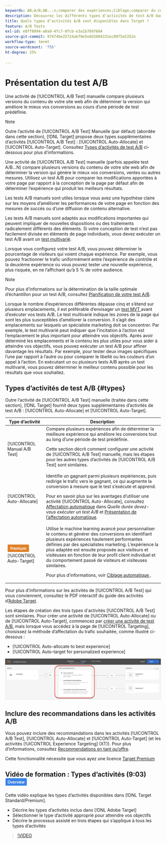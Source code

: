 ```yaml
---
keywords: AB;A/B;AB...n;comparer des expériences;Ciblage;comparer du contenu;ciblage automatique;affectation automatique
description: Découvrez les différents types d’activités de test A/B dans Adobe  [!DNL Target] - Manuel, Affectation automatique et Ciblage automatique. Choisissez celui qui vous convient.
title: Quels types d’activités A/B sont disponibles dans Target ?
feature: A/B Tests
exl-id: e8ff8994-a0a9-4fc7-8fcb-e3a1b7697604
source-git-commit: 974746e25724abf0e5edd3884331ec0975e5352e
workflow-type: tm+mt
source-wordcount: '755'
ht-degree: 25%

---
```


# Présentation du test A/B

Une activité de [!UICONTROL A/B Test] manuelle compare plusieurs versions du contenu de votre site web afin de déterminer la version qui améliore le mieux vos conversions au cours d’une période de test prédéfinie.

>[!NOTE]
>
>Outre l’activité de [!UICONTROL A/B Test] Manuelle (par défaut) (abordée dans cette section), [!DNL Target] propose deux types supplémentaires d’activités [!UICONTROL A/B Test] : [!UICONTROL Auto-Allocate] et [!UICONTROL Auto-Target]. Consultez [Types d’activités de test A/B](#types) ci-dessous pour plus d’informations.

Une activité de [!UICONTROL A/B Test] manuelle (parfois appelée test A/B...N) compare plusieurs versions du contenu de votre site web afin de déterminer la version qui génère le mieux vos conversions, ventes ou autres mesures. Utilisez un test A/B pour comparer les modifications apportées à votre page par rapport à la conception de la page par défaut afin de déterminer l’expérience qui produit les meilleurs résultats.

Les tests A/B manuels sont utiles lorsque vous avez une hypothèse claire sur les moyens d’améliorer les performances de votre page en fonction des mesures de succès ou d’une diffusion de contenu alternative.

Les tests A/B manuels sont adaptés aux modifications importantes qui peuvent impliquer de nouvelles dispositions ou des traitements radicalement différents des éléments. Si votre conception de test n’est pas facilement divisée en éléments de page individuels, vous devez exécuter un test A/B avant un [test multivarié](/help/main/c-activities/c-multivariate-testing/multivariate-testing.md).

Lorsque vous configurez votre test A/B, vous pouvez déterminer le pourcentage de visiteurs qui voient chaque expérience. Par exemple, vous pouvez fractionner le trafic uniformément entre l’expérience de contrôle et la deuxième expérience ou vous pouvez tester une nouvelle expérience, plus risquée, en ne l’affichant qu’à 5 % de votre audience.

>[!NOTE]
>
>Pour plus d’informations sur la détermination de la taille optimale d’échantillon pour un test A/B, consultez [Planification de votre test A/B](/help/main/c-activities/t-test-ab/sample-size-determination.md).

Lorsque le nombre d’expériences différentes dépasse cinq et s’étend sur plusieurs emplacements, il est préférable d’envisager un [ test MVT ](/help/main/c-activities/c-multivariate-testing/multivariate-testing.md) avant d’exécuter vos tests A/B. Le test multivarié indique les zones de la page qui sont les plus susceptibles d’améliorer la conversion. Il s’agit des emplacements sur lesquels un spécialiste marketing doit se concentrer. Par exemple, le test multivarié peut indiquer que l’incitation à l’action est l’emplacement le plus important pour atteindre vos objectifs. Après avoir déterminé les emplacements et le contenu les plus utiles pour vous aider à atteindre vos objectifs, vous pouvez exécuter un test A/B pour affiner davantage les résultats. Par exemple, pour tester deux images spécifiques l’une par rapport à l’autre ou pour comparer le libellé ou les couleurs d’un appel à l’action. En exécutant un ou plusieurs tests A/B après un test multivarié, vous pouvez déterminer le meilleur contenu possible pour les résultats que vous souhaitez.

## Types d’activités de test A/B {#types}

Outre l’activité de [!UICONTROL A/B Test] manuelle (traitée dans cette section), [!DNL Target] fournit deux types supplémentaires d’activités de test A/B : [!UICONTROL Auto-Allocate] et [!UICONTROL Auto-Target].

| Type d’activité | Description |
| --- | --- |
| [!UICONTROL Manual A/B Test] | Compare plusieurs expériences afin de déterminer la meilleure expérience qui améliore les conversions tout au long d’une période de test prédéfinie.<P>Cette section décrit comment configurer une activité de [!UICONTROL A/B Test] manuelle, mais les étapes pour les autres types d’activités de [!UICONTROL A/B Test] sont similaires. |
| [!UICONTROL Auto-Allocate] | Identifie un gagnant parmi plusieurs expériences, puis redirige le trafic vers le gagnant, ce qui augmente la conversion à mesure que le test s’exécute et apprend.<P>Pour en savoir plus sur les avantages d’utiliser une activité [!UICONTROL Auto-Allocate], consultez [Affectation automatique](/help/main/c-activities/t-test-ab/sample-size-determination.md#auto-allocate) dans *Quelle durée devez-vous exécuter un test A/B* et [Présentation de l’affectation automatique](/help/main/c-activities/automated-traffic-allocation/automated-traffic-allocation.md). |
| ![Badge Premium](/help/main/assets/premium.png) [!UICONTROL Auto-Target] | Utilise le machine learning avancé pour personnaliser le contenu et générer des conversions en identifiant plusieurs expériences hautement performantes définies par des spécialistes marketing. L’expérience la plus adaptée est ensuite proposée aux visiteurs et visiteuses en fonction de leur profil client individuel et du comportement passé de visiteurs et visiteuses similaires.<P>Pour plus d’informations, voir [ Ciblage automatique ](/help/main/c-activities/auto-target/auto-target-to-optimize.md). |

Pour plus d’informations sur les activités de [!UICONTROL A/B Test] qui vous conviennent, consultez le PDF interactif du guide des activités d’[Adobe Target](/help/main/c-activities/target-activities-guide.md).

Les étapes de création des trois types d&#39;activités [!UICONTROL A/B Test] sont similaires. Pour créer une activité de [!UICONTROL Auto-Allocate] ou de [!UICONTROL Auto-Target], commencez par [créer une activité de test A/B](/help/main/c-activities/t-test-ab/t-test-create-ab/test-create-ab.md), mais lorsque vous accédez à la page de [!UICONTROL Targeting], choisissez la méthode d’affectation du trafic souhaitée, comme illustré ci-dessous :

* [!UICONTROL Auto-allocate to best experience]
* [!UICONTROL Auto-target for personalized experience]

![Paramètres de la méthode d’affectation du trafic](/help/main/c-activities/t-test-ab/t-test-create-ab/assets/traffic-allocation-method.png)

## Inclure des recommandations dans les activités A/B

Vous pouvez inclure des recommandations dans les activités [!UICONTROL A/B Test], [!UICONTROL Auto-Allocate] et [!UICONTROL Auto-Target] (et les activités [!UICONTROL Experience Targeting] (XT)). Pour plus d’informations, consultez [Recommendations en tant qu’offre](/help/main/c-recommendations/recommendations-as-an-offer.md).

Cette fonctionnalité nécessite que vous ayez une licence [Target Premium](/help/main/c-intro/intro.md#premium)

## Vidéo de formation : Types d’activités (9:03) ![Badge d’aperçu](/help/main/assets/overview.png)

Cette vidéo explique les types d’activités disponibles dans [!DNL Target Standard/Premium].

* Décrire les types d’activités inclus dans [!DNL Adobe Target]
* Sélectionner le type d’activité approprié pour atteindre vos objectifs
* Décrire le processus assisté en trois étapes qui s’applique à tous les types d’activités

>[!VIDEO](https://video.tv.adobe.com/v/29340?captions=fre_fr)
